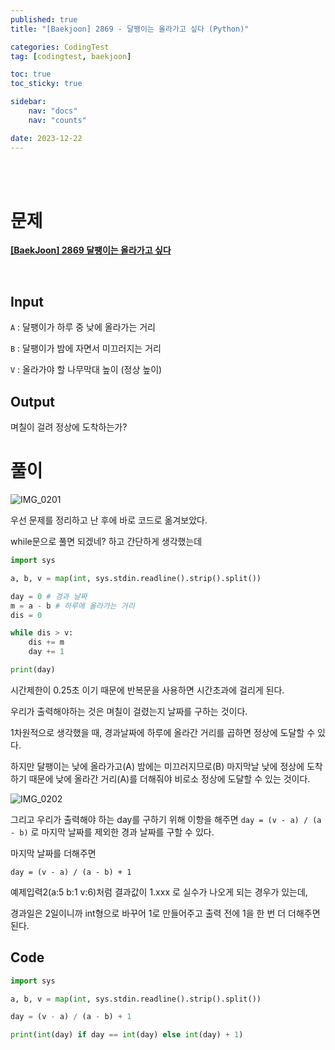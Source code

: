 ```yaml
---
published: true
title: "[Baekjoon] 2869 - 달팽이는 올라가고 싶다 (Python)"

categories: CodingTest
tag: [codingtest, baekjoon]

toc: true
toc_sticky: true

sidebar:
    nav: "docs"
    nav: "counts"

date: 2023-12-22
---
```

<br>
<br>

# 문제

**[[BaekJoon] 2869 달팽이는 올라가고 싶다](https://www.acmicpc.net/problem/2869)**

<br>

## Input

`A` : 달팽이가 하루 중 낮에 올라가는 거리

`B` : 달팽이가 밤에 자면서 미끄러지는 거리

`V` : 올라가야 할 나무막대 높이 (정상 높이)

## Output

며칠이 걸려 정상에 도착하는가?

# 풀이

![IMG_0201](https://github.com/leejongseok1/algorithm/assets/79849878/efdbcec2-eaf4-4c0e-98fd-18cf778bfd79)

우선 문제를 정리하고 난 후에 바로 코드로 옮겨보았다.

while문으로 풀면 되겠네? 하고 간단하게 생각했는데

```python
import sys

a, b, v = map(int, sys.stdin.readline().strip().split())

day = 0 # 경과 날짜
m = a - b # 하루에 올라가는 거리
dis = 0

while dis > v:
    dis += m
    day += 1

print(day)
```

시간제한이 0.25초 이기 때문에 반복문을 사용하면 시간초과에 걸리게 된다.

우리가 출력해야하는 것은 며칠이 걸렸는지 날짜를 구하는 것이다.

1차원적으로 생각했을 때, 경과날짜에 하루에 올라간 거리를 곱하면 정상에 도달할 수 있다.

하지만 달팽이는 낮에 올라가고(A) 밤에는 미끄러지므로(B) 마지막날 낮에 정상에 도착하기 때문에 낮에 올라간 거리(A)를 더해줘야 비로소 정상에 도달할 수 있는 것이다.

![IMG_0202](https://github.com/leejongseok1/algorithm/assets/79849878/9ebccab5-6928-4086-b32a-2ca85711131d)

그리고 우리가 출력해야 하는 day를 구하기 위해 이항을 해주면 `day = (v - a) / (a - b)` 로 마지막 날짜를 제외한 경과 날짜를 구할 수 있다.

마지막 날짜를 더해주면 

`day = (v - a) / (a - b) + 1`

예제입력2(a:5 b:1 v:6)처럼 결과값이 1.xxx 로 실수가 나오게 되는 경우가 있는데,

경과일은 2일이니까 int형으로 바꾸어 1로 만들어주고 출력 전에 1을 한 번 더 더해주면 된다.

## Code

```python
import sys

a, b, v = map(int, sys.stdin.readline().strip().split())

day = (v - a) / (a - b) + 1

print(int(day) if day == int(day) else int(day) + 1)
```





